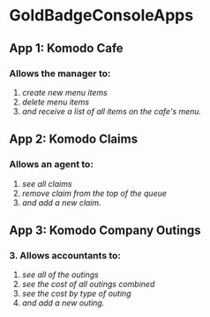 # **GoldBadgeConsoleApps**
 ## App 1: Komodo Cafe
 ### Allows the manager to:
  1. _create new menu items_
  2. _delete menu items_
  3. _and receive a list of all items on the cafe's menu._
 ## App 2: Komodo Claims
 ### Allows an agent to:
  1. _see all claims_
  2. _remove claim from the top of the queue_
  3. _and add a new claim._
 ## App 3: Komodo Company Outings 
 ### 3. Allows accountants to:
  1. _see all of the outings_
  2. _see the cost of all outings combined_
  3. _see the cost by type of outing_
  4. _and add a new outing._

